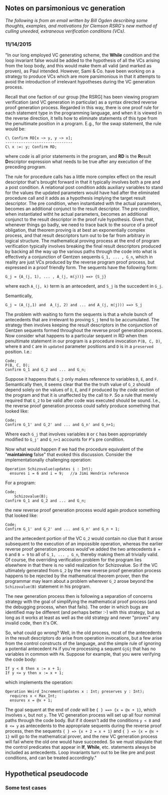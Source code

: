 ## Notes on parsimonious vc generation
*The following is from an email written by Bill Ogden describing some thoughts, examples, and motivations for Clemson RSRG's new method of culling uneeded, extraneous verification conditions (VCs).*

### 11/14/2015

"In our long employed VC generating scheme, the **While** condition and the loop invariant false would be added to the hypothesis of all the VCs arising from the loop body, and this would make them all valid (and marked as proven), as Paul intended. However, Sami & Co. have been working on a strategy to produce VCs which are more parsimonious in that it attempts to avoid the introduction of irrelevant hypotheses during the VC generation process.

Recall that one faction of our group [the RSRG] has been viewing program verification (and VC generation in particular) as a syntax directed reverse proof generation process. Regarded in this way, there is one proof rule for each statement type in the programming language, and when it is viewed in the reverse direction, it tells how to eliminate statements of this type from the penultimate position in a program. E.g., for the swap statement, the rule would be:

```
C\ Confirm RD[x ~> y, y ~> x];
------------------------------
C\ x :=: y; Confirm RD;
```
where *code* is all prior statements in the program, and **RD** is the **R**esult **D**escriptor expression what needs to be true after any execution of the preceding program.

The rule for procedure calls has a little more complex effect on the result descriptor that's brought forward in that it typically involves both a pre and a post condition. A relational post condition adds auxiliary variables to stand for the values the updated parameters would have had after the eliminated procedure call and it adds as a hypothesis implying the target result descriptor. The pre condition, when instantiated with the actual parameters, becomes an additional conjunct to the result descriptor. The pre condition, when instantiated witht he actual parameters, becomes an additional conjunct to the result descriptor in the proof rule hypothesis. Given that, whenever things go badly, we need to trace back to the source of a proof obligation, that theorem proving is at best an exponentially complex process, and that result descriptors turn out to be far from arbitrary in logical structure. The mathematical proving process at the end of program verification typically involves breaking the final result descriptors produced by backing all the way up the various paths through the code into what is effectively a conjunction of Gentzen sequents `G_1, ... , G_n`, which in reality are just VCs produced by the reverse program proof process, but expressed in a proof friendly form. The sequents have the following form:

```
G_j = {A_(j, 1), ... , A_(j, m(j))} ==> {S_j}
```
where each `A_(j, k)` term is an antecedent, and `S_j` is the succedent in `G_j`. 

Semantically,

```
G_j ≈ (A_(j,1) and  A_(j, 2) and ... and A_(j, m(j))) ==> S_j
```

The problem with waiting to form the sequents is that a whole bunch of antecedents that are irrelevant to proving `S_j` tend to be accumulated. The strategy then involves keeping the result descriptors in the conjunction of Gentzen sequents formed throughout the reverse proof generation process. Now consider what happens to a particular sequent in RD when then penultimate statement in our program is a procedure invocation `P(B, C, D)`, where `B` and `C` are in `updated` parameter positions and `D` is in a `preserved` position. I.e.:

```
Code;
P(B, C, D);
Confirm G_1 and G_2 and ... and G_n;
```

Suppose it happens that `G_2` only makes reference to variables `D`, `E`, and `F`. Semantically then, it seems clear that the the truth value of `G_2` should depend solely on the values of `D`, `E`, and `F` produced by the *code* section of the program and that it is unaffected by the call to `P`. So a rule that merely required that `G_2` to be valid after code was executed should be sound. I.e., the reverse proof generation process could safely produce something that looked like:

```
Code;
Confirm G_1' and G_2' and ... and G_n' and G_n+1;
```

Where each `G_j` that involves variables `B` or `C` has been appropriately modified to `G_j'` and `G_n+1` accounts for `P`'s pre condition.

Now what would happen if we had the procedure equivalent of the "**maintaining** false" that evoked this discussion. Consider the implementationally challenging operation:

```
Operation Schizovalue(updates i : Int);
  ensures i = 6 and i = 9;   //a Jimi Hendrix reference
```

For a program:

```
Code;
    Schizovalue(B);
Confirm G_1 and G_2 and ... and G_n;
```
the new reverse proof generation process would again produce something that looked like:

```
Code;
Confirm G_1' and G_2' and ... and G_n' and G_n + 1;
```

and the antecedent portion of the VC `G_2` would contain no clue that it arose subsequent to the execution of an impossible operation, whereas the earlier reverse proof generation process would've added the two antecedents `B = 6` and `B = 9` to all of `G_1, ... , G_n`, thereby making them all trivially valid. Of course, the overriding verification problem for the program lies elsewhere in that there is no valid realization for Schizovalue. So if the VC ultimately generated from `G_2` by the new reverse proof generation process happens to be rejected by the mathematical theorem prover, then the programmar may learn about a problem wherever `G_2` arose beyond the `Schizovalue(B)` statement in his program.

The new generation process then is following a separation of concerns strategy with the goal of simplifying the mathematical proof process (and the debugging process, when that fails). The order in which bugs are identified may be different (and perhaps better :-) with this strategy, but as long as it works at least as well as the old strategy and never "proves" any invalid code, then it's OK.

So, what could go wrong? Well, in the old process, most of the antecedents in the result descriptors do arise from operation invocations, but a few arise from the control constructs of the language, and the simple rule of ignoring a potential antecedent `PA` if you're processing a sequent `GjGj` that has no variables in common with `PA`. Suppose for example, that you were verifying the code body: 

```
If y < 8 then x := x + 1;
If y <= y then x := x + 1;
```
which implements the operation:

```
Operation Weird_Increment(updates x : Int; preserves y : Int);
  requires x < Max_Int;
  ensures x = @x + 1;
```
The goal sequent at the end of *code* will be `{ } ==> {x = @x + 1}`, which involves `x`, but not `y`. The VC generation process will set up all four nominal paths through the code body. But if it doesn't add the conditions `y < 8` and `8 <= y` as antecedents to the appropriate sequents during the reverse proof process, then the sequents `{ } => {x + 2 = x + 1}` and `{ } => {x = @x + 1}` will go to the mathematical prover, and the new VC generation process will fail where the old one would have succeeded. So we must stipulate that the control predicates that appear in **If**, **While**, etc. statements always be included as antecedents. Loop invariants turn out to be like pre and post conditions, and can be treated accordingly."

## Hypothetical pseudocode


### Some test cases
